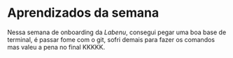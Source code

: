 # Aprendizados da semana

Nessa semana de onboarding da *Labenu*, consegui pegar uma boa base de terminal, é passar fome com o git, sofri demais para fazer os comandos mas valeu a pena no final KKKKK.